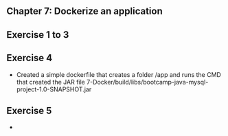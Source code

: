 ## Chapter 7: Dockerize an application

## Exercise 1 to 3


## Exercise 4
- Created a simple dockerfile that creates a folder /app and runs the CMD that created the JAR file 7-Docker/build/libs/bootcamp-java-mysql-project-1.0-SNAPSHOT.jar

## Exercise 5 
- 
